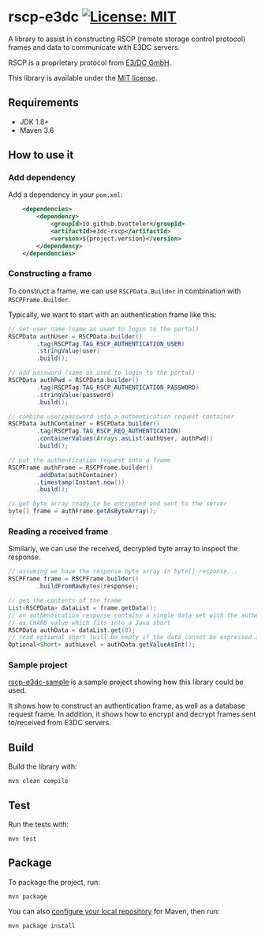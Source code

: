 # rscp-e3dc [![License: MIT](https://img.shields.io/badge/License-MIT-yellow.svg)](https://opensource.org/licenses/MIT)
A library to assist in constructing RSCP (remote storage control protocol) frames and data to communicate with E3DC servers.

RSCP is a proprietary protocol from [E3/DC GmbH](https://www.e3dc.com/).

This library is available under the [MIT license](./LICENSE).

## Requirements
* JDK 1.8+
* Maven 3.6

## How to use it

### Add dependency
Add a dependency in your `pom.xml`:

```xml
    <dependencies>
        <dependency>
            <groupId>io.github.bvotteler</groupId>
            <artifactId>e3dc-rscp</artifactId>
            <version>${project.version}</version>
        </dependency>
    </dependencies>
```

### Constructing a frame
To construct a frame, we can use `RSCPData.Builder` in combination with `RSCPFrame.Builder`.

Typically, we want to start with an authentication frame like this: 
```java
// set user name (same as used to login to the portal)
RSCPData authUser = RSCPData.builder()
        .tag(RSCPTag.TAG_RSCP_AUTHENTICATION_USER)
        .stringValue(user)
        .build();

// add password (same as used to login to the portal)
RSCPData authPwd = RSCPData.builder()
        .tag(RSCPTag.TAG_RSCP_AUTHENTICATION_PASSWORD)
        .stringValue(password)
        .build();

// combine user/password into a authentication request container
RSCPData authContainer = RSCPData.builder()
        .tag(RSCPTag.TAG_RSCP_REQ_AUTHENTICATION)
        .containerValues(Arrays.asList(authUser, authPwd))
        .build();

// put the authentication request into a frame
RSCPFrame authFrame = RSCPFrame.builder()
        .addData(authContainer)
        .timestamp(Instant.now())
        .build();

// get byte array ready to be encrypted and sent to the server
byte[] frame = authFrame.getAsByteArray();
```

### Reading a received frame
Similarly, we can use the received, decrypted byte array to inspect the response.
```java
// assuming we have the response byte array in byte[] response...
RSCPFrame frame = RSCPFrame.builder()
        .buildFromRawBytes(response);

// get the contents of the frame
List<RSCPData> dataList = frame.getData();
// an authentication response contains a single data set with the authentication level
// as CHAR8 value which fits into a Java short
RSCPData authData = dataList.get(0);
// read optional short (will be empty if the data cannot be expressed as short)
Optional<Short> authLevel = authData.getValueAsInt();
```

### Sample project
[rscp-e3dc-sample][rscpsample] is a sample project showing how this library could be used.

It shows how to construct an authentication frame, as well as a database request frame.
In addition, it shows how to encrypt and decrypt frames sent to/received from E3DC servers.

[rscpsample]: https://github.com/bvotteler/rscp-e3dc-sample
## Build
Build the library with:

`mvn clean compile`

## Test
Run the tests with:

`mvn test`

## Package
To package the project, run:

`mvn package`

You can also [configure your local repository][mvnlocal] for Maven, then run:

`mvn package install`

[mvnlocal]: https://maven.apache.org/guides/mini/guide-configuring-maven.html#configuring-your-local-repository